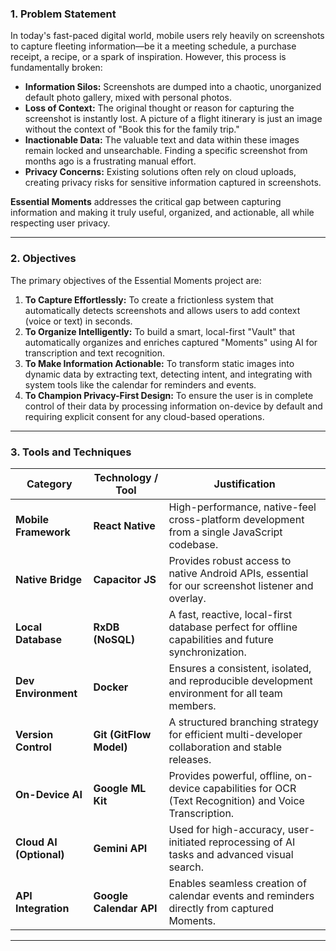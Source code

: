 

### 1. Problem Statement

In today's fast-paced digital world, mobile users rely heavily on screenshots to capture fleeting information—be it a meeting schedule, a purchase receipt, a recipe, or a spark of inspiration. However, this process is fundamentally broken:

* **Information Silos:** Screenshots are dumped into a chaotic, unorganized default photo gallery, mixed with personal photos.
* **Loss of Context:** The original thought or reason for capturing the screenshot is instantly lost. A picture of a flight itinerary is just an image without the context of "Book this for the family trip."
* **Inactionable Data:** The valuable text and data within these images remain locked and unsearchable. Finding a specific screenshot from months ago is a frustrating manual effort.
* **Privacy Concerns:** Existing solutions often rely on cloud uploads, creating privacy risks for sensitive information captured in screenshots.

**Essential Moments** addresses the critical gap between capturing information and making it truly useful, organized, and actionable, all while respecting user privacy.

---

### 2. Objectives

The primary objectives of the Essential Moments project are:

1.  **To Capture Effortlessly:** To create a frictionless system that automatically detects screenshots and allows users to add context (voice or text) in seconds.
2.  **To Organize Intelligently:** To build a smart, local-first "Vault" that automatically organizes and enriches captured "Moments" using AI for transcription and text recognition.
3.  **To Make Information Actionable:** To transform static images into dynamic data by extracting text, detecting intent, and integrating with system tools like the calendar for reminders and events.
4.  **To Champion Privacy-First Design:** To ensure the user is in complete control of their data by processing information on-device by default and requiring explicit consent for any cloud-based operations.

---

### 3. Tools and Techniques

| Category              | Technology / Tool        | Justification                                                                                             |
| --------------------- | ------------------------ | --------------------------------------------------------------------------------------------------------- |
| **Mobile Framework** | **React Native** | High-performance, native-feel cross-platform development from a single JavaScript codebase.               |
| **Native Bridge** | **Capacitor JS** | Provides robust access to native Android APIs, essential for our screenshot listener and overlay.          |
| **Local Database** | **RxDB (NoSQL)** | A fast, reactive, local-first database perfect for offline capabilities and future synchronization.       |
| **Dev Environment** | **Docker** | Ensures a consistent, isolated, and reproducible development environment for all team members.            |
| **Version Control** | **Git (GitFlow Model)** | A structured branching strategy for efficient multi-developer collaboration and stable releases.           |
| **On-Device AI** | **Google ML Kit** | Provides powerful, offline, on-device capabilities for OCR (Text Recognition) and Voice Transcription.    |
| **Cloud AI (Optional)**| **Gemini API** | Used for high-accuracy, user-initiated reprocessing of AI tasks and advanced visual search.               |
| **API Integration** | **Google Calendar API** | Enables seamless creation of calendar events and reminders directly from captured Moments.                 |

---
